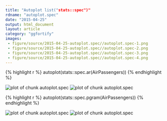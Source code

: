 ```yaml
---
title: "Autoplot list("stats::spec")"
rdname: "autoplot.spec"
date: "2015-04-25"
output: html_document
layout: article
category: "ggfortify"
images:
 - figure/source/2015-04-25-autoplot.spec//autoplot.spec-1.png
 - figure/source/2015-04-25-autoplot.spec//autoplot.spec-2.png
 - figure/source/2015-04-25-autoplot.spec//autoplot.spec-3.png
 - figure/source/2015-04-25-autoplot.spec//autoplot.spec-4.png
---
```





{% highlight r %}
autoplot(stats::spec.ar(AirPassengers))
{% endhighlight %}

![plot of chunk autoplot.spec](/allYourFigureAreBelongToUs/figure/source/2015-04-25-autoplot.spec/autoplot.spec-1.png) ![plot of chunk autoplot.spec](/allYourFigureAreBelongToUs/figure/source/2015-04-25-autoplot.spec/autoplot.spec-2.png) 

{% highlight r %}
autoplot(stats::spec.pgram(AirPassengers))
{% endhighlight %}

![plot of chunk autoplot.spec](/allYourFigureAreBelongToUs/figure/source/2015-04-25-autoplot.spec/autoplot.spec-3.png) ![plot of chunk autoplot.spec](/allYourFigureAreBelongToUs/figure/source/2015-04-25-autoplot.spec/autoplot.spec-4.png) 